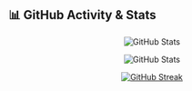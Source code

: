 ## 📊 GitHub Activity & Stats
<p align="center">
  <img src="https://github-readme-stats.vercel.app/api?username=SeeMemes&show_icons=true&theme=dark" alt="GitHub Stats" />
</p>

<p align="center">
  <img src="https://github-readme-stats.vercel.app/api/top-langs/?username=SeeMemes&layout=compact&theme=dark&repo=youtrade.cs,LisTmTgNotificator,BybitTradeApp,CS2-Markets-Statistics" alt="GitHub Stats" />
</p>

<p align="center">
  <a href="https://git.io/streak-stats">
    <img src="https://streak-stats.demolab.com/?user=SeeMemes&theme=dark" alt="GitHub Streak" />
  </a>
</p>
